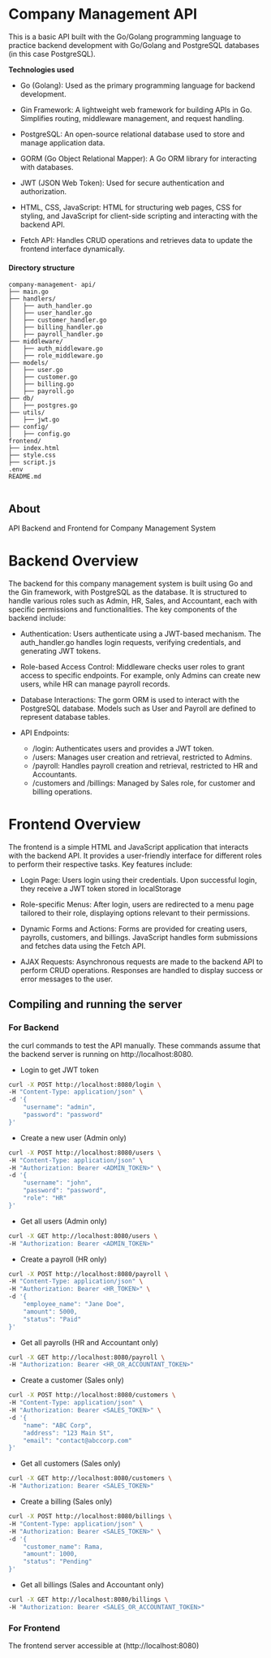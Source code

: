 # Company Management API


This is a basic API built with the Go/Golang programming language to practice backend development with Go/Golang and  PostgreSQL databases (in this case PostgreSQL).


**Technologies used**

- Go (Golang): Used as the primary programming language for backend development.
- Gin Framework: A lightweight web framework for building APIs in Go. Simplifies routing, middleware management, and request handling.

- PostgreSQL: An open-source relational database used to store and manage application data.
- GORM (Go Object Relational Mapper): A Go ORM library for interacting with databases.
- JWT (JSON Web Token): Used for secure authentication and authorization.
- HTML, CSS, JavaScript: HTML for structuring web pages, CSS for styling, and JavaScript for client-side scripting and interacting with the backend API.

- Fetch API: Handles CRUD operations and retrieves data to update the frontend interface dynamically.


#### Directory structure

```
company-management- api/
├── main.go
├── handlers/
│   ├── auth_handler.go
│   ├── user_handler.go
│   ├── customer_handler.go
│   ├── billing_handler.go
│   ├── payroll_handler.go
├── middleware/
│   ├── auth_middleware.go
│   ├── role_middleware.go
├── models/
│   ├── user.go
│   ├── customer.go
│   ├── billing.go
│   ├── payroll.go
├── db/
│   ├── postgres.go
├── utils/
│   ├── jwt.go
├── config/
│   ├── config.go
frontend/
├── index.html
├── style.css
├── script.js
.env
README.md


```

## About 

API Backend and Frontend for Company Management System

# Backend Overview

The backend for this company management system is built using Go and the Gin framework, with PostgreSQL as the database. It is structured to handle various roles such as Admin, HR, Sales, and Accountant, each with specific permissions and functionalities. The key components of the backend include:

- Authentication: Users authenticate using a JWT-based mechanism. The auth_handler.go handles login requests, verifying credentials, and generating JWT tokens.

- Role-based Access Control: Middleware checks user roles to grant access to specific endpoints. For example, only Admins can create new users, while HR can manage payroll records.

- Database Interactions: The gorm ORM is used to interact with the PostgreSQL database. Models such as User and Payroll are defined to represent database tables.

- API Endpoints:

    - /login: Authenticates users and provides a JWT token.
    - /users: Manages user creation and retrieval, restricted to Admins.
    - /payroll: Handles payroll creation and retrieval, restricted to HR and Accountants.
    - /customers and /billings: Managed by Sales role, for customer and billing operations.


# Frontend Overview

The frontend is a simple HTML and JavaScript application that interacts with the backend API. It provides a user-friendly interface for different roles to perform their respective tasks. Key features include:

- Login Page: Users login using their credentials. Upon successful login, they receive a JWT token stored in localStorage

- Role-specific Menus: After login, users are redirected to a menu page tailored to their role, displaying options relevant to their permissions.

- Dynamic Forms and Actions: Forms are provided for creating users, payrolls, customers, and billings. JavaScript handles form submissions and fetches data using the Fetch API.

- AJAX Requests: Asynchronous requests are made to the backend API to perform CRUD operations. Responses are handled to display success or error messages to the user.



## Compiling and running the server

### For Backend

the curl commands to test the API manually. These commands assume that the backend server is running on http://localhost:8080.

- Login to get JWT token

```bash
curl -X POST http://localhost:8080/login \
-H "Content-Type: application/json" \
-d '{
    "username": "admin",
    "password": "password"
}'

```

- Create a new user (Admin only)

```bash
curl -X POST http://localhost:8080/users \
-H "Content-Type: application/json" \
-H "Authorization: Bearer <ADMIN_TOKEN>" \
-d '{
    "username": "john",
    "password": "password",
    "role": "HR"
}'

```

- Get all users (Admin only)

```bash
curl -X GET http://localhost:8080/users \
-H "Authorization: Bearer <ADMIN_TOKEN>"

```

- Create a payroll (HR only)

```bash
curl -X POST http://localhost:8080/payroll \
-H "Content-Type: application/json" \
-H "Authorization: Bearer <HR_TOKEN>" \
-d '{
    "employee_name": "Jane Doe",
    "amount": 5000,
    "status": "Paid"
}'

```

- Get all payrolls (HR and Accountant only)

```bash
curl -X GET http://localhost:8080/payroll \
-H "Authorization: Bearer <HR_OR_ACCOUNTANT_TOKEN>"

```

- Create a customer (Sales only)

```bash
curl -X POST http://localhost:8080/customers \
-H "Content-Type: application/json" \
-H "Authorization: Bearer <SALES_TOKEN>" \
-d '{
    "name": "ABC Corp",
    "address": "123 Main St",
    "email": "contact@abccorp.com"
}'

```

- Get all customers (Sales only)

```bash
curl -X GET http://localhost:8080/customers \
-H "Authorization: Bearer <SALES_TOKEN>"

```

- Create a billing (Sales only)

```bash
curl -X POST http://localhost:8080/billings \
-H "Content-Type: application/json" \
-H "Authorization: Bearer <SALES_TOKEN>" \
-d '{
    "customer_name": Rama,
    "amount": 1000,
    "status": "Pending"
}'

```

- Get all billings (Sales and Accountant only)

```bash
curl -X GET http://localhost:8080/billings \
-H "Authorization: Bearer <SALES_OR_ACCOUNTANT_TOKEN>"

```


### For Frontend

The frontend server accessible at (http://localhost:8080)
